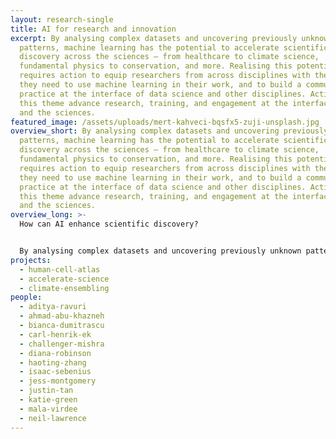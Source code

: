 ```yaml
---
layout: research-single
title: AI for research and innovation
excerpt: By analysing complex datasets and uncovering previously unknown
  patterns, machine learning has the potential to accelerate scientific
  discovery across the sciences – from healthcare to climate science,
  fundamental physics to conservation, and more. Realising this potential
  requires action to equip researchers from across disciplines with the skills
  they need to use machine learning in their work, and to build a community of
  practice at the interface of data science and other disciplines. Activities in
  this theme advance research, training, and engagement at the interface of AI
  and the sciences.
featured_image: /assets/uploads/mert-kahveci-bqsfx5-zuji-unsplash.jpg
overview_short: By analysing complex datasets and uncovering previously unknown
  patterns, machine learning has the potential to accelerate scientific
  discovery across the sciences – from healthcare to climate science,
  fundamental physics to conservation, and more. Realising this potential
  requires action to equip researchers from across disciplines with the skills
  they need to use machine learning in their work, and to build a community of
  practice at the interface of data science and other disciplines. Activities in
  this theme advance research, training, and engagement at the interface of AI
  and the sciences.
overview_long: >-
  How can AI enhance scientific discovery?


  By analysing complex datasets and uncovering previously unknown patterns, machine learning has the potential to accelerate scientific discovery across the sciences – from healthcare to climate science, fundamental physics to conservation, and more. Realising this potential requires action to equip researchers from across disciplines with the skills they need to use machine learning in their work, and to build a community of practice at the interface of data science and other disciplines. Activities in this theme advance research, training, and engagement at the interface of AI and the sciences.
projects:
  - human-cell-atlas
  - accelerate-science
  - climate-ensembling
people:
  - aditya-ravuri
  - ahmad-abu-khazneh
  - bianca-dumitrascu
  - carl-henrik-ek
  - challenger-mishra
  - diana-robinson
  - haoting-zhang
  - isaac-sebenius
  - jess-montgomery
  - justin-tan
  - katie-green
  - mala-virdee
  - neil-lawrence
---
```

